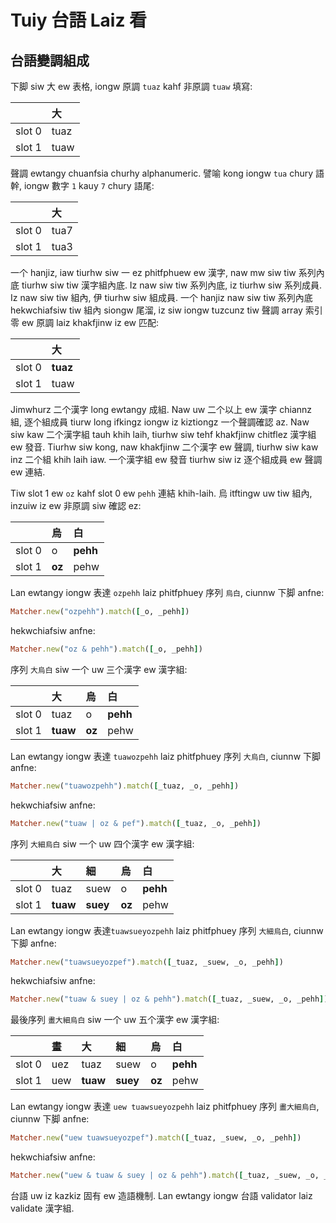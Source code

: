 # Tuiy 台語 Laiz 看

## 台語變調組成

下脚 siw 大 ew 表格, iongw 原調 `tuaz` kahf 非原調 `tuaw` 填寫:

| | 大 |
| :--- | :--- |
| slot 0 | tuaz |
| slot 1 | tuaw |

聲調 ewtangy chuanfsia churhy alphanumeric. 譬喻 kong iongw `tua` chury 語幹, iongw 數字 `1` kauy `7` chury 語尾:

| | 大 |
| :--- | :--- |
| slot 0 | tua7 |
| slot 1 | tua3 |

一个 hanjiz, iaw tiurhw siw 一 ez phitfphuew ew 漢字, naw mw siw tiw 系列內底 tiurhw siw tiw 漢字組內底. Iz naw siw tiw 系列內底, iz tiurhw siw 系列成員. Iz naw siw tiw 組內, 伊 tiurhw siw 組成員. 一个 hanjiz naw siw tiw 系列內底 hekwchiafsiw tiw 組內 siongw 尾溜, iz siw iongw tuzcunz tiw 聲調 array 索引零 ew 原調 laiz khakfjinw iz ew 匹配:

| | 大 |
| :--- | :--- |
| slot 0 | **tuaz** |
| slot 1 | tuaw |

Jimwhurz 二个漢字 long ewtangy 成組. Naw uw 二个以上 ew 漢字 chiannz 組, 逐个組成員 tiurw long ifkingz iongw iz kiztiongz 一个聲調確認 az. Naw siw kaw 二个漢字組 tauh khih laih, tiurhw siw tehf khakfjinw chitflez 漢字組 ew 發音. Tiurhw siw kong, naw khakfjinw 二个漢字 ew 聲調, tiurhw siw kaw inz 二个組 khih laih iaw. 一个漢字組 ew 發音 tiurhw siw iz 逐个組成員 ew 聲調 ew 連結.

Tiw slot 1 ew `oz` kahf slot 0 ew `pehh` 連結 khih-laih. 烏 itftingw uw tiw 組內, inzuiw iz ew 非原調 siw 確認 ez:

| | 烏 | 白 |
| :--- | :--- | :--- |
| slot 0 | o | **pehh** |
| slot 1 | **oz** | pehw |

Lan ewtangy iongw 表達 `ozpehh` laiz phitfphuey 序列 `烏白`, ciunnw 下脚 anfne:

```ruby
Matcher.new("ozpehh").match([_o, _pehh])
```

hekwchiafsiw anfne:

```ruby
Matcher.new("oz & pehh").match([_o, _pehh])
```

序列 `大烏白` siw 一个 uw 三个漢字 ew 漢字組:

| | 大 | 烏 | 白 |
| :--- | :--- | :--- | :--- |
| slot 0 | tuaz | o | **pehh** |
| slot 1 | **tuaw** | **oz** | pehw |

Lan ewtangy iongw 表達 `tuawozpehh` laiz phitfphuey 序列 `大烏白`, ciunnw 下脚 anfne:

```ruby
Matcher.new("tuawozpehh").match([_tuaz, _o, _pehh])
```

hekwchiafsiw anfne:

```ruby
Matcher.new("tuaw | oz & pef").match([_tuaz, _o, _pehh])
```

序列 `大細烏白` siw 一个 uw 四个漢字 ew 漢字組:

| | 大 | 細 | 烏 | 白 |
| :--- | :--- | :--- | :--- | :--- |
| slot 0 | tuaz | suew | o | **pehh** |
| slot 1 | **tuaw** | **suey** | **oz** | pehw |

Lan ewtangy iongw 表達`tuawsueyozpehh` laiz phitfphuey 序列 `大細烏白`, ciunnw 下脚 anfne:

```ruby
Matcher.new("tuawsueyozpef").match([_tuaz, _suew, _o, _pehh])
```

hekwchiafsiw anfne:

```ruby
Matcher.new("tuaw & suey | oz & pehh").match([_tuaz, _suew, _o, _pehh])
```

最後序列 `畫大細烏白` siw 一个 uw 五个漢字 ew 漢字組:

| | 畫 | 大 | 細 | 烏 | 白 |
| :--- | :--- | :--- | :--- | :--- | :--- |
| slot 0 | uez | tuaz | suew | o | **pehh** |
| slot 1 | uew | **tuaw** | **suey** | **oz** | pehw |

Lan ewtangy iongw 表達 `uew tuawsueyozpehh` laiz phitfphuey 序列 `畫大細烏白`, ciunnw 下脚 anfne:

```ruby
Matcher.new("uew tuawsueyozpef").match([_tuaz, _suew, _o, _pehh])
```

hekwchiafsiw anfne:

```ruby
Matcher.new("uew & tuaw & suey | oz & pehh").match([_tuaz, _suew, _o, _pehh])
```

台語 uw iz kazkiz 固有 ew 造語機制. Lan ewtangy iongw 台語 validator laiz validate 漢字組.
